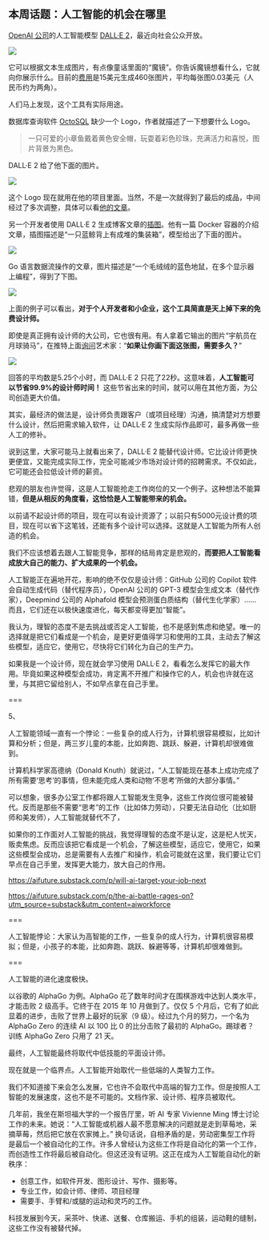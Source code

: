 ## 本周话题：人工智能的机会在哪里

[OpenAI 公司](https://openai.com/blog/dall-e-now-available-in-beta/)的人工智能模型 [DALL·E 2](https://openai.com/dall-e-2/)，最近向社会公众开放。

![](https://cdn.beekka.com/blogimg/asset/202208/bg2022082004.webp)

它可以根据文本生成图片，有点像童话里面的“魔镜”。你告诉魔镜想看什么，它就向你展示什么。目前的[费用](https://www.163.com/dy/article/HCSNPB8F05118HA4.html)是15美元生成460张图片，平均每张图0.03美元（人民币约为两角）。

人们马上发现，这个工具有实际用途。

数据库查询软件 [OctoSQL](https://github.com/cube2222/octosql) 缺少一个 Logo，作者就描述了一下想要什么 Logo。

> 一只可爱的小章鱼戴着黄色安全帽，玩耍着彩色珍珠，充满活力和喜悦，图片背景为黑色。

DALL·E 2 给了他下面的图片。

![](https://cdn.beekka.com/blogimg/asset/202208/bg2022082403.webp)

这个 Logo 现在就用在他的项目里面。当然，不是一次就得到了最后的成品，中间经过了多次调整，具体可以看[他的文章](https://jacobmartins.com/posts/how-i-used-dalle2-to-generate-the-logo-for-octosql/)。

另一个开发者使用 DALL·E 2 生成博客文章的[插图](https://deephaven.io/blog/2022/08/08/AI-generated-blog-thumbnails/)。他有一篇 Docker 容器的介绍文章，插图描述是“一只蓝鲸背上有成堆的集装箱”，模型给出了下面的图片。

![](https://cdn.beekka.com/blogimg/asset/202208/bg2022082404.webp)

Go 语言数据流操作的文章，图片描述是“一个毛绒绒的蓝色地鼠，在多个显示器上编程”，得到了下图。

![](https://cdn.beekka.com/blogimg/asset/202208/bg2022082405.webp)

上面的例子可以看出，**对于个人开发者和小企业，这个工具简直是天上掉下来的免费设计师。**

即使是真正拥有设计师的大公司，它也很有用。有人拿着它输出的图片“宇航员在月球骑马”，在推特上面[询问](https://ark-invest.com/newsletters/issue-323/)艺术家：“**如果让你画下面这张图，需要多久？**”

![](https://cdn.beekka.com/blogimg/asset/202208/bg2022082005.webp)

回答的平均数是5.25个小时，而 DALL·E 2 只花了22秒。这意味着，**人工智能可以节省99.9%的设计师时间！** 这些节省出来的时间，就可以用在其他方面，为公司创造更大价值。

其实，最经济的做法是，设计师负责跟客户（或项目经理）沟通，搞清楚对方想要什么设计，然后把需求输入软件，让 DALL·E 2 生成实际作品即可，最多再做一些人工的修补。

说到这里，大家可能马上就看出来了，DALL·E 2 能替代设计师。它比设计师更快更便宜，又能完成实际工作，完全可能减少市场对设计师的招聘需求。不仅如此，它可能还会拉低设计师的薪资。

悲观的朋友也许觉得，这是人工智能抢走工作岗位的又一个例子。这种想法不能算错，**但是从相反的角度看，这恰恰是人工智能带来的机会。**

以前请不起设计师的项目，现在可以有设计资源了；以前只有5000元设计费的项目，现在可以省下这笔钱，还能有多个设计可以选择。这就是人工智能为所有人创造的机会。

我们不应该想着去跟人工智能竞争，那样的结局肯定是悲观的，**而要把人工智能看成放大自己的能力、扩大成果的一个机会。**

人工智能正在遍地开花，影响的绝不仅仅是设计师：GitHub 公司的 Copilot 软件会自动生成代码（替代程序员），OpenAI 公司的 GPT-3 模型会生成文本（替代作家），Deepmind 公司的 Alphafold 模型会预测蛋白质结构（替代生化学家）…… 而且，它们还在以极快速度进化，每天都变得更加“智能”。

我认为，理智的态度不是去挑战或否定人工智能，也不是感到焦虑和绝望。唯一的选择就是把它们看成是一个机会，是更好更值得学习和使用的工具，主动去了解这些模型，适应它，使用它，尽快将它们转化为自己的生产力。

如果我是一个设计师，现在就会学习使用 DALL·E 2，看看怎么发挥它的最大作用。毕竟如果这种模型会成功，肯定离不开推广和操作它的人，机会也许就在这里，与其把它留给别人，不如早点拿在自己手里。

===

5、

人工智能领域一直有一个悖论：一些复杂的成人行为，计算机很容易模拟，比如计算和分析；但是，两三岁儿童的本能，比如奔跑、跳跃、躲避，计算机却很难做到。

计算机科学家高德纳（Donald Knuth）就说过，“人工智能现在基本上成功完成了所有需要‘思考’的事情，但未能完成人类和动物‘不思考’所做的大部分事情。” 

可以想象，很多办公室工作都将跟人工智能发生竞争，这些工作岗位很可能被替代。反而是那些不需要“思考”的工作（比如体力劳动），只要无法自动化（比如厨师和美发师），人工智能就替代不了，

如果你的工作面对人工智能的挑战，我觉得理智的态度不是认定，这是杞人忧天，贩卖焦虑。反而应该把它看成是一个机会，了解这些模型，适应它，使用它，如果这些模型会成功，总是需要有人去推广和操作，机会可能就在这里，我们要让它们早点在自己手里，发挥更大能力，放大自己的作用。

https://aifuture.substack.com/p/will-ai-target-your-job-next

https://aifuture.substack.com/p/the-ai-battle-rages-on?utm_source=substack&utm_content=aiworkforce




===

人工智能悖论：大家认为高智能的工作，一些复杂的成人行为，计算机很容易模拟；但是，小孩子的本能，比如奔跑、跳跃、躲避等等，计算机却很难做到。

===

人工智能的进化速度极快。

以谷歌的 AlphaGo 为例。AlphaGo 花了数年时间才在围棋游戏中达到人类水平，才能击败 2 级高手。它终于在 2015 年 10 月做到了。仅仅 5 个月后，它有了如此显着的进步，击败了世界上最好的玩家（9 级）。经过九个月的努力，一个名为 AlphaGo Zero 的连续 AI 以 100 比 0 的比分击败了最初的 AlphaGo。踢球者？训练 AlphaGo Zero 只用了 21 天。 

最终，人工智能最终将取代中低技能的平面设计师。

现在就是一个临界点。人工智能开始取代一些低端的人类智力工作。

我们不知道接下来会怎么发展，它也许不会取代中高端的智力工作。但是按照人工智能的发展速度，这也不是不可能的。文档作家、设计师、程序员被取代。

几年前，我坐在斯坦福大学的一个报告厅里，听 AI 专家 Vivienne Ming 博士讨论工作的未来。她说：“人工智能或机器人最不愿意解决的问题就是走到草莓地，采摘草莓，然后把它放在农家摊上。” 换句话说，自相矛盾的是，劳动密集型工作将是最后一个被自动化的工作。许多人曾经认为这些工作将是自动化的第一个工作，而创造性工作将最后被自动化。但这还没有证明。这正在成为人工智能自动化的新秩序：

- 创意工作，如软件开发、图形设计、写作、摄影等。
- 专业工作，如会计师、律师、项目经理
- 需要手、手臂和/或腿的运动和灵巧的工作。

科技发展到今天，采茶叶、快递、送餐、仓库搬运、手机的组装，运动鞋的缝制，这些工作没有被替代掉。